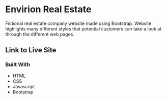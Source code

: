 # Envirion Real Estate

Fictional real estate company website made using Bootstrap. Website highlights many different styles that potential customers can take a look at through the different web pages.

## Link to Live Site

### Built With

* HTML
* CSS
* Javascript
* Bootstrap
